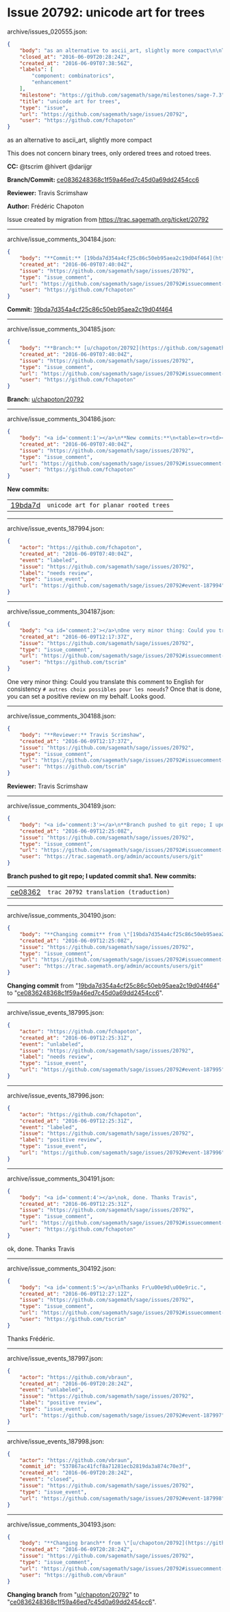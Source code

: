 # Issue 20792: unicode art for trees

archive/issues_020555.json:
```json
{
    "body": "as an alternative to ascii_art, slightly more compact\n\nThis does not concern binary trees, only ordered trees and rotoed trees.\n\n**CC:**  @tscrim @hivert @darijgr\n\n**Branch/Commit:** [ce0836248368c1f59a46ed7c45d0a69dd2454cc6](https://github.com/sagemath/sagetrac-mirror/commit/ce0836248368c1f59a46ed7c45d0a69dd2454cc6)\n\n**Reviewer:** Travis Scrimshaw\n\n**Author:** Fr\u00e9d\u00e9ric Chapoton\n\nIssue created by migration from https://trac.sagemath.org/ticket/20792\n\n",
    "closed_at": "2016-06-09T20:28:24Z",
    "created_at": "2016-06-09T07:38:56Z",
    "labels": [
        "component: combinatorics",
        "enhancement"
    ],
    "milestone": "https://github.com/sagemath/sage/milestones/sage-7.3",
    "title": "unicode art for trees",
    "type": "issue",
    "url": "https://github.com/sagemath/sage/issues/20792",
    "user": "https://github.com/fchapoton"
}
```
as an alternative to ascii_art, slightly more compact

This does not concern binary trees, only ordered trees and rotoed trees.

**CC:**  @tscrim @hivert @darijgr

**Branch/Commit:** [ce0836248368c1f59a46ed7c45d0a69dd2454cc6](https://github.com/sagemath/sagetrac-mirror/commit/ce0836248368c1f59a46ed7c45d0a69dd2454cc6)

**Reviewer:** Travis Scrimshaw

**Author:** Frédéric Chapoton

Issue created by migration from https://trac.sagemath.org/ticket/20792





---

archive/issue_comments_304184.json:
```json
{
    "body": "**Commit:** [19bda7d354a4cf25c86c50eb95aea2c19d04f464](https://github.com/sagemath/sagetrac-mirror/commit/19bda7d354a4cf25c86c50eb95aea2c19d04f464)",
    "created_at": "2016-06-09T07:40:04Z",
    "issue": "https://github.com/sagemath/sage/issues/20792",
    "type": "issue_comment",
    "url": "https://github.com/sagemath/sage/issues/20792#issuecomment-304184",
    "user": "https://github.com/fchapoton"
}
```

**Commit:** [19bda7d354a4cf25c86c50eb95aea2c19d04f464](https://github.com/sagemath/sagetrac-mirror/commit/19bda7d354a4cf25c86c50eb95aea2c19d04f464)



---

archive/issue_comments_304185.json:
```json
{
    "body": "**Branch:** [u/chapoton/20792](https://github.com/sagemath/sagetrac-mirror/tree/u/chapoton/20792)",
    "created_at": "2016-06-09T07:40:04Z",
    "issue": "https://github.com/sagemath/sage/issues/20792",
    "type": "issue_comment",
    "url": "https://github.com/sagemath/sage/issues/20792#issuecomment-304185",
    "user": "https://github.com/fchapoton"
}
```

**Branch:** [u/chapoton/20792](https://github.com/sagemath/sagetrac-mirror/tree/u/chapoton/20792)



---

archive/issue_comments_304186.json:
```json
{
    "body": "<a id='comment:1'></a>\n**New commits:**\n<table><tr><td><a href=\"https://github.com/sagemath/sagetrac-mirror/commit/19bda7d354a4cf25c86c50eb95aea2c19d04f464\">19bda7d</a></td><td><code>unicode art for planar rooted trees</code></td></tr></table>\n",
    "created_at": "2016-06-09T07:40:04Z",
    "issue": "https://github.com/sagemath/sage/issues/20792",
    "type": "issue_comment",
    "url": "https://github.com/sagemath/sage/issues/20792#issuecomment-304186",
    "user": "https://github.com/fchapoton"
}
```

<a id='comment:1'></a>
**New commits:**
<table><tr><td><a href="https://github.com/sagemath/sagetrac-mirror/commit/19bda7d354a4cf25c86c50eb95aea2c19d04f464">19bda7d</a></td><td><code>unicode art for planar rooted trees</code></td></tr></table>




---

archive/issue_events_187994.json:
```json
{
    "actor": "https://github.com/fchapoton",
    "created_at": "2016-06-09T07:40:04Z",
    "event": "labeled",
    "issue": "https://github.com/sagemath/sage/issues/20792",
    "label": "needs review",
    "type": "issue_event",
    "url": "https://github.com/sagemath/sage/issues/20792#event-187994"
}
```



---

archive/issue_comments_304187.json:
```json
{
    "body": "<a id='comment:2'></a>\nOne very minor thing: Could you translate this comment to English for consistency `# autres choix possibles pour les noeuds`? Once that is done, you can set a positive review on my behalf. Looks good.",
    "created_at": "2016-06-09T12:17:37Z",
    "issue": "https://github.com/sagemath/sage/issues/20792",
    "type": "issue_comment",
    "url": "https://github.com/sagemath/sage/issues/20792#issuecomment-304187",
    "user": "https://github.com/tscrim"
}
```

<a id='comment:2'></a>
One very minor thing: Could you translate this comment to English for consistency `# autres choix possibles pour les noeuds`? Once that is done, you can set a positive review on my behalf. Looks good.



---

archive/issue_comments_304188.json:
```json
{
    "body": "**Reviewer:** Travis Scrimshaw",
    "created_at": "2016-06-09T12:17:37Z",
    "issue": "https://github.com/sagemath/sage/issues/20792",
    "type": "issue_comment",
    "url": "https://github.com/sagemath/sage/issues/20792#issuecomment-304188",
    "user": "https://github.com/tscrim"
}
```

**Reviewer:** Travis Scrimshaw



---

archive/issue_comments_304189.json:
```json
{
    "body": "<a id='comment:3'></a>\n**Branch pushed to git repo; I updated commit sha1.** **New commits:**\n<table><tr><td><a href=\"https://github.com/sagemath/sagetrac-mirror/commit/ce0836248368c1f59a46ed7c45d0a69dd2454cc6\">ce08362</a></td><td><code>trac 20792 translation (traduction)</code></td></tr></table>\n",
    "created_at": "2016-06-09T12:25:08Z",
    "issue": "https://github.com/sagemath/sage/issues/20792",
    "type": "issue_comment",
    "url": "https://github.com/sagemath/sage/issues/20792#issuecomment-304189",
    "user": "https://trac.sagemath.org/admin/accounts/users/git"
}
```

<a id='comment:3'></a>
**Branch pushed to git repo; I updated commit sha1.** **New commits:**
<table><tr><td><a href="https://github.com/sagemath/sagetrac-mirror/commit/ce0836248368c1f59a46ed7c45d0a69dd2454cc6">ce08362</a></td><td><code>trac 20792 translation (traduction)</code></td></tr></table>




---

archive/issue_comments_304190.json:
```json
{
    "body": "**Changing commit** from \"[19bda7d354a4cf25c86c50eb95aea2c19d04f464](https://github.com/sagemath/sagetrac-mirror/commit/19bda7d354a4cf25c86c50eb95aea2c19d04f464)\" to \"[ce0836248368c1f59a46ed7c45d0a69dd2454cc6](https://github.com/sagemath/sagetrac-mirror/commit/ce0836248368c1f59a46ed7c45d0a69dd2454cc6)\".",
    "created_at": "2016-06-09T12:25:08Z",
    "issue": "https://github.com/sagemath/sage/issues/20792",
    "type": "issue_comment",
    "url": "https://github.com/sagemath/sage/issues/20792#issuecomment-304190",
    "user": "https://trac.sagemath.org/admin/accounts/users/git"
}
```

**Changing commit** from "[19bda7d354a4cf25c86c50eb95aea2c19d04f464](https://github.com/sagemath/sagetrac-mirror/commit/19bda7d354a4cf25c86c50eb95aea2c19d04f464)" to "[ce0836248368c1f59a46ed7c45d0a69dd2454cc6](https://github.com/sagemath/sagetrac-mirror/commit/ce0836248368c1f59a46ed7c45d0a69dd2454cc6)".



---

archive/issue_events_187995.json:
```json
{
    "actor": "https://github.com/fchapoton",
    "created_at": "2016-06-09T12:25:31Z",
    "event": "unlabeled",
    "issue": "https://github.com/sagemath/sage/issues/20792",
    "label": "needs review",
    "type": "issue_event",
    "url": "https://github.com/sagemath/sage/issues/20792#event-187995"
}
```



---

archive/issue_events_187996.json:
```json
{
    "actor": "https://github.com/fchapoton",
    "created_at": "2016-06-09T12:25:31Z",
    "event": "labeled",
    "issue": "https://github.com/sagemath/sage/issues/20792",
    "label": "positive review",
    "type": "issue_event",
    "url": "https://github.com/sagemath/sage/issues/20792#event-187996"
}
```



---

archive/issue_comments_304191.json:
```json
{
    "body": "<a id='comment:4'></a>\nok, done. Thanks Travis",
    "created_at": "2016-06-09T12:25:31Z",
    "issue": "https://github.com/sagemath/sage/issues/20792",
    "type": "issue_comment",
    "url": "https://github.com/sagemath/sage/issues/20792#issuecomment-304191",
    "user": "https://github.com/fchapoton"
}
```

<a id='comment:4'></a>
ok, done. Thanks Travis



---

archive/issue_comments_304192.json:
```json
{
    "body": "<a id='comment:5'></a>\nThanks Fr\u00e9d\u00e9ric.",
    "created_at": "2016-06-09T12:27:12Z",
    "issue": "https://github.com/sagemath/sage/issues/20792",
    "type": "issue_comment",
    "url": "https://github.com/sagemath/sage/issues/20792#issuecomment-304192",
    "user": "https://github.com/tscrim"
}
```

<a id='comment:5'></a>
Thanks Frédéric.



---

archive/issue_events_187997.json:
```json
{
    "actor": "https://github.com/vbraun",
    "created_at": "2016-06-09T20:28:24Z",
    "event": "unlabeled",
    "issue": "https://github.com/sagemath/sage/issues/20792",
    "label": "positive review",
    "type": "issue_event",
    "url": "https://github.com/sagemath/sage/issues/20792#event-187997"
}
```



---

archive/issue_events_187998.json:
```json
{
    "actor": "https://github.com/vbraun",
    "commit_id": "537867ac41fcf8a71281ecb2819da3a874c70e3f",
    "created_at": "2016-06-09T20:28:24Z",
    "event": "closed",
    "issue": "https://github.com/sagemath/sage/issues/20792",
    "type": "issue_event",
    "url": "https://github.com/sagemath/sage/issues/20792#event-187998"
}
```



---

archive/issue_comments_304193.json:
```json
{
    "body": "**Changing branch** from \"[u/chapoton/20792](https://github.com/sagemath/sagetrac-mirror/tree/u/chapoton/20792)\" to \"[ce0836248368c1f59a46ed7c45d0a69dd2454cc6](https://github.com/sagemath/sagetrac-mirror/commit/ce0836248368c1f59a46ed7c45d0a69dd2454cc6)\".",
    "created_at": "2016-06-09T20:28:24Z",
    "issue": "https://github.com/sagemath/sage/issues/20792",
    "type": "issue_comment",
    "url": "https://github.com/sagemath/sage/issues/20792#issuecomment-304193",
    "user": "https://github.com/vbraun"
}
```

**Changing branch** from "[u/chapoton/20792](https://github.com/sagemath/sagetrac-mirror/tree/u/chapoton/20792)" to "[ce0836248368c1f59a46ed7c45d0a69dd2454cc6](https://github.com/sagemath/sagetrac-mirror/commit/ce0836248368c1f59a46ed7c45d0a69dd2454cc6)".
